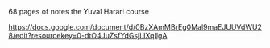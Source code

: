 68 pages of notes the Yuval Harari course

https://docs.google.com/document/d/0BzXAmMBrEg0Mal9maEJUUVdWU28/edit?resourcekey=0-dtO4JuZsfYdGsjLIXqIlgA


